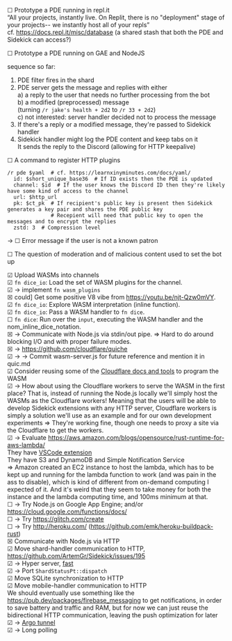 
☐ Prototype a PDE running in repl.it  
“All your projects, instantly live. On Replit, there is no "deployment" stage of your projects-- we instantly host all of your repls”  
cf. https://docs.repl.it/misc/database (a shared stash that both the PDE and Sidekick can access?)

☐ Prototype a PDE running on GAE and NodeJS

sequence so far:  
1) PDE filter fires in the shard  
2) PDE server gets the message and replies with either  
  a) a reply to the user that needs no further processing from the bot  
  b) a modified (preprocessed) message  
     (turning `/r jake's health + 2d2` to `/r 33 + 2d2`)  
  c) not interested: server handler decided not to process the message  
3) If there's a reply or a modified message, they're passed to Sidekick handler  
4) Sidekick handler might log the PDE content and keep tabs on it  
  It sends the reply to the Discord (allowing for HTTP keepalive)  

☐ A command to register HTTP plugins  

    /r pde $yaml  # cf. https://learnxinyminutes.com/docs/yaml/
      id: $short_unique_base36  # If ID exists then the PDE is updated
      channel: $id  # If the user knows the Discord ID then they're likely have some kind of access to the channel
      url: $http_url
      pk: $ct_pk  # If recipient's public key is present then Sidekick generates a key pair and shares the PDE public key
                  # Recepient will need that public key to open the messages and to encrypt the replies
      zstd: 3  # Compression level

→ ☐ Error message if the user is not a known patron  

☐ The question of moderation and of malicious content used to set the bot up  

☑ Upload WASMs into channels  
☑ `fn dice_io`: Load the set of WASM plugins for the channel.  
☑ → implement `fn wasm_plugins`  
☒ could] Get some positive V8 vibe from https://youtu.be/njt-Qzw0mVY.  
☑ `fn dice_io`: Explore WASM interpretation (inline function).  
☑ `fn dice_io`: Pass a WASM handler to `fn dice`.  
☐ `fn dice`: Run over the `input`, executing the WASM handler and the nom_inline_dice_notation.  
☒ → Communicate with Node.js via stdin/out pipe. ⇒ Hard to do around blocking I/O and with proper failure modes.  
☒ → https://github.com/cloudflare/quiche  
☑ → → Commit wasm-server.js for future reference and mention it in quic.md  
☑ Consider reusing some of the [Cloudflare docs and tools](https://workers.cloudflare.com/docs/tutorials/build-a-rustwasm-function/) to program the WASM  
☑ → How about using the Cloudflare workers to serve the WASM in the first place? That is, instead of running the Node.js locally we'll simply host the WASMs as the Cloudflare workers! Meaning that the users will be able to develop Sidekick extensions with any HTTP server, Cloudflare workers is simply a solution we'll use as an example and for our own development experiments ⇒ They're working fine, though one needs to proxy a site via the Cloudflare to get the workers.  
☑ → Evaluate https://aws.amazon.com/blogs/opensource/rust-runtime-for-aws-lambda/  
    They have [VSCode extension](https://aws.amazon.com/visualstudiocode/)  
    They have S3 and DynamoDB and Simple Notification Service  
    ⇒ Amazon created an EC2 instance to host the lambda, which has to be kept up and running for the lambda function to work (and was pain in the ass to disable), which is kind of different from on-demand computing I expected of it. And it's weird that they seem to take money for both the instance and the lambda computing time, and 100ms minimum at that.  
☐ → Try Node.js on Google App Engine; and/or https://cloud.google.com/functions/docs/  
☐ → Try https://glitch.com/create  
☐ → Try http://heroku.com/ (https://github.com/emk/heroku-buildpack-rust)  
☒ Communicate with Node.js via HTTP  
☑ Move shard-handler communication to HTTP, https://github.com/ArtemGr/Sidekick/issues/195  
☑ → Hyper server, [fast](https://www.techempower.com/benchmarks/#section=data-r18&hw=ph&test=plaintext)  
☑ → Port `ShardStatusPt::dispatch`  
☑ Move SQLite synchronization to HTTP  
☑ Move mobile-handler communication to HTTP  
  We should eventually use something like the https://pub.dev/packages/firebase_messaging to get notifications, in order to save battery and traffic and RAM, but for now we can just reuse the bidirectional HTTP communication, leaving the push optimization for later  
☑ → [Argo tunnel](https://github.com/cloudflare/cloudflared)  
☑ → Long polling  
